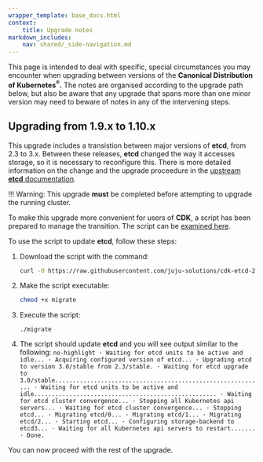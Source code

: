 ```yaml
---
wrapper_template: base_docs.html
context:
    title: Upgrade notes
markdown_includes:
    nav: shared/_side-navigation.md
---
```


This page is intended to deal with specific, special circumstances you may
encounter when upgrading between versions of  the **Canonical Distribution of
Kubernetes<sup>&reg;</sup>.** The notes are organised according to the upgrade
path below, but also be aware that any upgrade that spans more than one minor
version may need to beware of notes in any of the intervening steps.

## Upgrading from 1.9.x to 1.10.x

This upgrade includes a transistion between major versions of **etcd**, from
2.3 to 3.x. Between these releases, **etcd** changed the way it accesses
storage, so it is necessary to reconfigure this. There is more detailed
information on the change and the upgrade proceedure in the [upstream **etcd**
documentation][etcd-upgrade].

!!! Warning: This upgrade **must** be completed before attempting to upgrade the running cluster.

To make this upgrade more convenient for users of **CDK**, a script has been
prepared to manage the transition. The script can be [examined here][script].

To use the script to update **etcd**, follow these steps:

1. Download the script with the command:
    ```bash
    curl -O https://raw.githubusercontent.com/juju-solutions/cdk-etcd-2to3/master/migrate
    ```
2. Make the script executable:
    ```bash
    chmod +x migrate
    ```
3. Execute the script:
    ```
    ./migrate
    ```
4.  The script should update **etcd** and you will see output similar to the following:
        ```no-highlight
        · Waiting for etcd units to be active and idle...
        · Acquiring configured version of etcd...
        · Upgrading etcd to version 3.0/stable from 2.3/stable.
        · Waiting for etcd upgrade to 3.0/stable............................................................
        · Waiting for etcd units to be active and idle....................................................
        · Waiting for etcd cluster convergence...
        · Stopping all Kubernetes api servers...
        · Waiting for etcd cluster convergence...
        · Stopping etcd...
        · Migrating etcd/0...
        · Migrating etcd/1...
        · Migrating etcd/2...
        · Starting etcd...
        · Configuring storage-backend to etcd3...
        · Waiting for all Kubernetes api servers to restart.......
        · Done.
        ```

You can now proceed with the rest of the upgrade.





<!--LINKS-->

[etcd-upgrade]: https://github.com/etcd-io/etcd/blob/master/Documentation/upgrades/upgrade_3_0.md
[script]: https://raw.githubusercontent.com/juju-solutions/cdk-etcd-2to3/master/migrate
